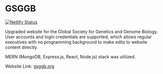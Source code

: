 # GSGGB

[![Netlify Status](https://api.netlify.com/api/v1/badges/a282b5f8-12c4-4fd8-a2da-3b17c75ca9a2/deploy-status)](https://app.netlify.com/sites/reverent-galileo-b36ee2/deploys)

Upgraded website for the Global Society for Genetics and Genome Biology. User accounts and login credentials are supported, which allows regular
executives with no programming background to make edits to website content directly. 

MERN (MongoDB, Express.js, React, Node.js) stack was utilized.


Website Link: <a href="https://www.gsggb.org">gsggb.org</a>
